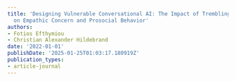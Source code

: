 ```yaml
---
title: 'Designing Vulnerable Conversational AI: The Impact of Trembling Vocal Cues
  on Empathic Concern and Prosocial Behavior'
authors:
- Fotios Efthymiou
- Christian Alexander Hildebrand
date: '2022-01-01'
publishDate: '2025-01-25T01:03:17.180919Z'
publication_types:
- article-journal
---
```

